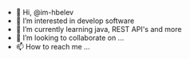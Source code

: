 - 👋 Hi, @im-hbelev
- 👀 I’m interested in develop software
- 🌱 I’m currently learning java, REST API's and more
- 💞️ I’m looking to collaborate on ...
- 📫 How to reach me ...

<!---
im-hbelev/im-hbelev is a ✨ special ✨ repository because its `README.md` (this file) appears on your GitHub profile.
You can click the Preview link to take a look at your changes.
--->
